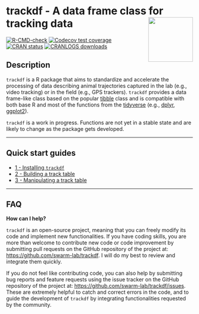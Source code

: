 # trackdf - A data frame class for tracking data <img src="man/figures/logo.png" align="right" alt="" width="120" />

<!-- badges: start -->
[![R-CMD-check](https://github.com/swarm-lab/trackdf/workflows/R-CMD-check/badge.svg)](https://github.com/swarm-lab/trackdf/actions)
[![Codecov test coverage](https://codecov.io/gh/swarm-lab/trackdf/branch/master/graph/badge.svg)](https://app.codecov.io/gh/swarm-lab/trackdf?branch=master)
[![CRAN status](https://www.r-pkg.org/badges/version/trackdf)](https://CRAN.R-project.org/package=trackdf)
[![CRANLOGS downloads](https://cranlogs.r-pkg.org/badges/trackdf)](https://cran.r-project.org/package=trackdf)
<!-- badges: end -->

## Description

`trackdf` is a R package that aims to standardize and accelerate the processing 
of data describing animal trajectories captured in the lab (e.g., video 
tracking) or in the field (e.g., GPS trackers). `trackdf` provides a data 
frame-like class based on the popular 
[tibble](https://cran.r-project.org/web/packages/tibble/) class and is 
compatible with both base R and most of the functions from the 
[tidyverse](https://www.tidyverse.org/) (e.g., [dplyr](https://dplyr.tidyverse.org/), 
[ggplot2](https://ggplot2.tidyverse.org/)). 

`trackdf` is a work in progress. Functions are not yet in a stable state and are 
likely to change as the package gets developed. 

---

## Quick start guides

+ [1 - Installing `trackdf`](https://swarm-lab.github.io/trackdf/articles/z1_install.html)
+ [2 - Building a track table](https://swarm-lab.github.io/trackdf/articles/z2_build.html)
+ [3 - Manipulating a track table](https://swarm-lab.github.io/trackdf/articles/z3_manipulate.html)

---

## FAQ

**How can I help?**

`trackdf` is an open-source project, meaning that you can freely modify its code
and implement new functionalities. If you have coding skills, you are more than 
welcome to contribute new code or code improvement by submitting pull requests 
on the GitHub repository of the project at: https://github.com/swarm-lab/trackdf. 
I will do my best to review and integrate them quickly. 

If you do not feel like contributing code, you can also help by submitting bug 
reports and feature requests using the issue tracker on the GitHub repository of 
the project at: https://github.com/swarm-lab/trackdf/issues. These are extremely 
helpful to catch and correct errors in the code, and to guide the development of 
`trackdf` by integrating functionalities requested by the community. 
